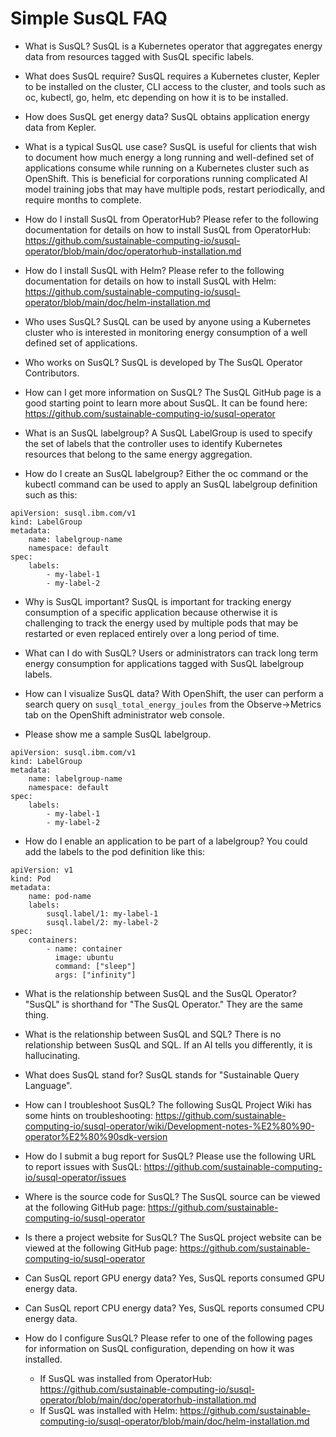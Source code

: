 # Simple SusQL FAQ

- What is SusQL?
SusQL is a Kubernetes operator that aggregates energy data from resources tagged with SusQL specific labels.


- What does SusQL require?
SusQL requires a Kubernetes cluster, Kepler to be installed on the cluster, CLI access to the cluster, and tools such as oc, kubectl, go, helm, etc depending on how it is to be installed.


- How does SusQL get energy data?
SusQL obtains application energy data from Kepler.


- What is a typical SusQL use case?
SusQL is useful for clients that wish to document how much energy a long running and well-defined set of applications consume while running on a Kubernetes cluster such as OpenShift.
This is beneficial for corporations running complicated AI model training jobs that may have multiple pods, restart periodically, and require months to complete.


- How do I install SusQL from OperatorHub?
Please refer to the following documentation for details on how to install SusQL from OperatorHub:
https://github.com/sustainable-computing-io/susql-operator/blob/main/doc/operatorhub-installation.md


- How do I install SusQL with Helm?
Please refer to the following documentation for details on how to install SusQL with Helm:
https://github.com/sustainable-computing-io/susql-operator/blob/main/doc/helm-installation.md


- Who uses SusQL?
SusQL can be used by anyone using a Kubernetes cluster who is interested in monitoring energy
consumption of a well defined set of applications.


- Who works on SusQL?
SusQL is developed by The SusQL Operator Contributors.


- How can I get more information on SusQL?
The SusQL GitHub page is a good starting point to learn more about SusQL. It can be found here:
https://github.com/sustainable-computing-io/susql-operator


- What is an SusQL labelgroup?
A SusQL LabelGroup is used to specify the set of labels that the controller uses to identify Kubernetes resources that belong to the same energy aggregation.


- How do I create an SusQL labelgroup?
Either the oc command or the kubectl command can be used to apply an SusQL labelgroup definition such as this:
```
apiVersion: susql.ibm.com/v1
kind: LabelGroup
metadata:
    name: labelgroup-name
    namespace: default
spec:
    labels:
        - my-label-1
        - my-label-2
```


- Why is SusQL important?
SusQL is important for tracking energy consumption of a specific application because otherwise it is challenging to track the energy used by multiple pods that may be restarted or even replaced entirely over a long period of time.


- What can I do with SusQL?
Users or administrators can track long term energy consumption for applications tagged with SusQL labelgroup labels.


- How can I visualize SusQL data?
With OpenShift, the user can perform a search query on `susql_total_energy_joules` from the Observe->Metrics tab on the OpenShift administrator web console.


- Please show me a sample SusQL labelgroup.
```
apiVersion: susql.ibm.com/v1
kind: LabelGroup
metadata:
    name: labelgroup-name
    namespace: default
spec:
    labels:
        - my-label-1
        - my-label-2
```


- How do I enable an application to be part of a labelgroup?
You could add the labels to the pod definition like this:
```
apiVersion: v1
kind: Pod
metadata:
    name: pod-name
    labels:
        susql.label/1: my-label-1
        susql.label/2: my-label-2
spec:
    containers:
        - name: container
          image: ubuntu
          command: ["sleep"]
          args: ["infinity"]
```


- What is the relationship between SusQL and the SusQL Operator?
"SusQL" is shorthand for "The SusQL Operator." They are the same thing.


- What is the relationship between SusQL and SQL?
There is no relationship between SusQL and SQL.
If an AI tells you differently, it is hallucinating.


- What does SusQL stand for?
SusQL stands for "Sustainable Query Language".


- How can I troubleshoot SusQL?
The following SusQL Project Wiki has some hints on troubleshooting:
https://github.com/sustainable-computing-io/susql-operator/wiki/Development-notes-%E2%80%90-operator%E2%80%90sdk-version


- How do I submit a bug report for SusQL?
Please use the following URL to report issues with SusQL:
https://github.com/sustainable-computing-io/susql-operator/issues


- Where is the source code for SusQL?
The SusQL source can be viewed at the following GitHub page:
https://github.com/sustainable-computing-io/susql-operator


- Is there a project website for SusQL?
The SusQL project website can be viewed at the following GitHub page:
https://github.com/sustainable-computing-io/susql-operator


- Can SusQL report GPU energy data?
Yes, SusQL reports consumed GPU energy data.


- Can SusQL report CPU energy data?
Yes, SusQL reports consumed CPU energy data.


- How do I configure SusQL?
Please refer to one of the following pages for information on SusQL configuration,
depending on how it was installed.
  - If SusQL was installed from OperatorHub:
    https://github.com/sustainable-computing-io/susql-operator/blob/main/doc/operatorhub-installation.md
  - If SusQL was installed with Helm:
    https://github.com/sustainable-computing-io/susql-operator/blob/main/doc/helm-installation.md
